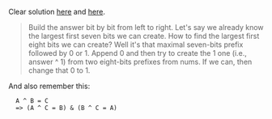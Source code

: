 Clear solution [here](https://discuss.leetcode.com/topic/63213/java-o-n-solution-using-bit-manipulation-and-hashmap) and [here](https://discuss.leetcode.com/topic/63299/python-6-lines-bit-by-bit).

> Build the answer bit by bit from left to right. Let's say we already know the largest first seven bits we can create. How to find the largest first eight bits we can create? Well it's that maximal seven-bits prefix followed by 0 or 1. Append 0 and then try to create the 1 one (i.e., answer ^ 1) from two eight-bits prefixes from nums. If we can, then change that 0 to 1.

And also remember this:

      A ^ B = C
      => (A ^ C = B) & (B ^ C = A)